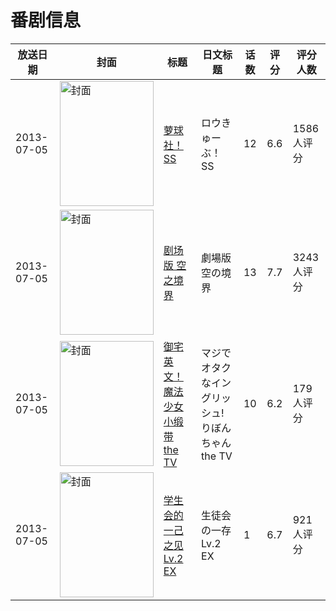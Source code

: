 # 番剧信息

|放送日期|封面|标题|日文标题|话数|评分|评分人数|
|---|---|---|---|---|---|---|
|2013-07-05|<img src="//lain.bgm.tv/pic/cover/c/f0/2f/51935_rzzeE.jpg" alt="封面" style="width:150px;height:200px;object-fit:cover;">|[萝球社！SS](https://bangumi.tv/subject/51935)|ロウきゅーぶ！SS|12|6.6|1586人评分|
|2013-07-05|<img src="//lain.bgm.tv/pic/cover/c/68/66/75533_k9VAC.jpg" alt="封面" style="width:150px;height:200px;object-fit:cover;">|[剧场版 空之境界](https://bangumi.tv/subject/75533)|劇場版 空の境界|13|7.7|3243人评分|
|2013-07-05|<img src="//lain.bgm.tv/pic/cover/c/aa/df/77048_nu28U.jpg" alt="封面" style="width:150px;height:200px;object-fit:cover;">|[御宅英文！魔法少女小缎带 the TV](https://bangumi.tv/subject/77048)|マジでオタクなイングリッシュ!りぼんちゃん the TV|10|6.2|179人评分|
|2013-07-05|<img src="//lain.bgm.tv/pic/cover/c/45/66/77756_YZ52G.jpg" alt="封面" style="width:150px;height:200px;object-fit:cover;">|[学生会的一己之见 Lv.2 EX](https://bangumi.tv/subject/77756)|生徒会の一存 Lv.2 EX|1|6.7|921人评分|
